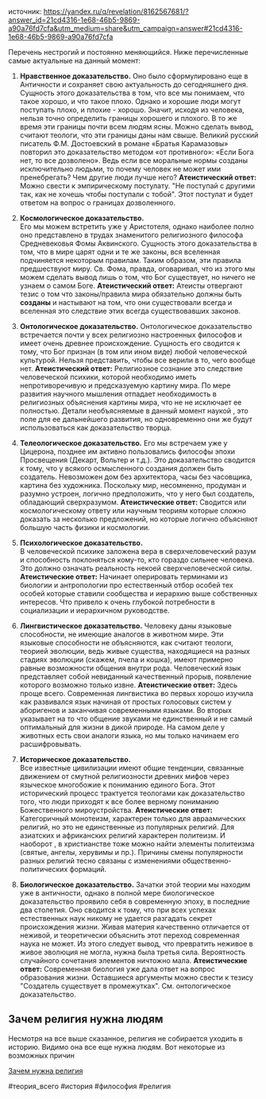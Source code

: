 источник: https://yandex.ru/q/revelation/8162567681/?answer_id=21cd4316-1e68-46b5-9869-a90a76fd7cfa&utm_medium=share&utm_campaign=answer#21cd4316-1e68-46b5-9869-a90a76fd7cfa

Перечень нестрогий и постоянно меняющийся. Ниже перечисленные самые актуальные на данный момент:

1. **Нравственное доказательство.** 
Оно было сформулировано еще в Античности и сохраняет свою актуальность до сегодняшнего дня. Сущность этого доказательства в том, что все мы понимаем, что такое хорошо, и что такое плохо. Однако и хорошие люди могут поступать плохо, и плохие - хорошо. Значит, исходя из человека, нельзя точно определить границы хорошего и плохого. В то же время эти границы почти всем людям ясны. Можно сделать вывод, считают теологи, что эти границы даны нам свыше. Великий русский писатель Ф.М. Достоевский в романе «Братья Карамазовы» повторил это доказательство методом «от противного»: «Если Бога нет, то все дозволено». Ведь если все моральные нормы созданы исключительно людьми, то почему человек не может ими пренебрегать? Чем другие люди лучше него?
**Атеистический ответ:**
Можно свести к эмпирическому постулату. "Не поступай с другими так, как не хочешь чтобы поступали с тобой". Этот постулат и будет ответом на вопрос о границах дозволенного. 

2. **Космологическое доказательство.**  
Его мы можем встретить уже у Аристотеля, однако наиболее полно оно представлено в трудах знаменитого религиозного философа Средневековья Фомы Аквинского. Сущность этого доказательства в том, что в мире царят одни и те же законы, вся вселенная подчиняется некоторым правилам. Таким образом, эти правила предшествуют миру. Св. Фома, правда, оговаривал, что из этого мы можем сделать вывод лишь о том, что Бог существует, но ничего не узнаем о самом Боге.
**Атеистический ответ:**
Атеисты отвергают тезис о том что законы/правила мира обязательно должны быть **созданы** и настывают на том, что они существовали всегда и вселенная это следствие этих всегда существовавших законов. 

3. **Онтологическое доказательство.** 
Онтологическое доказательство встречается почти у всех религиозно настроенных философов и имеет очень древнее происхождение. Сущность его сводится к тому, что Бог признан (в том или ином виде) любой человеческой культурой. Нельзя представить, чтобы все верили в то, чего вообще нет.
**Атеистический ответ:**
Религиозное сознание это следствие человеческой психики, которой необходимо иметь непротиворечивую и предсказуемую картину мира. По мере развития научного мышления отпадает необходимость в религиозных объяснения картины мира, что не не исключает ее полностью. Детали необъясняемые в данный момент наукой , это поле для ее дальнейшего развития, но одновременно они же будут использоваться как доказательство творца.  

4. **Телеологическое доказательство.** 
Его мы встречаем уже у Цицерона, позднее им активно пользовались философы эпохи Просвещения (Декарт, Вольтер и т.д.). Это доказательство сводится к тому, что у всякого осмысленного создания должен быть создатель. Невозможен дом без архитектора, часы без часовщика, картина без художника. Поскольку мир, несомненно, продуман и разумно устроен, логично предположить, что у него был создатель, обладающий сверхразумом.
**Атеистические ответ:**
Сводится или космологическому ответу или научным теориям которые сложно доказать за несколько предложений, но которые логично объясняют большую часть физики и космологии. 

5. **Психологическое доказательство.**  
В человеческой психике заложена вера в сверхчеловеческий разум и способность поклоняться кому-то, кто гораздо сильнее человека. Это должно означать реальность некоей сверхчеловеческой силы.
**Атеистические ответ:**
Начинает оперировать терминами из биологии и антропологии про естественный отбор особей тех особей которые ставили сообщества и иерархию выше собственных интересов. Что привело к очень глубокой потребности в социализации и иерархичном руководстве. 

6. **Лингвистическое доказательство.** 
Человеку даны языковые способности, не имеющие аналогов в животном мире. Эти языковые способности не объясняются, как считают теологи, теорией эволюции, ведь живые существа, находящиеся на разных стадиях эволюции (скажем, пчела и кошка), имеют примерно равные возможности общения внутри рода. Человеческий язык представляет собой невиданный качественный прорыв, появление которого возможно только извне.
**Атеистические ответ:**
Здесь проще всего. Современная лингвистика во первых хорошо изучила как развивался язык начиная от простых голосовых систем у аборигенов и заканчивая современными языками. Во вторых указывает на то что общение звуками не единственный и не самый оптимальный для жизни в дикой природе. На самом деле у животных есть свои аналоги языка, но мы только начинаем его расшифровывать. 

7. **Историческое доказательство.**  
Все известные цивилизации имеют общие тенденции, связанные движением от смутной религиозности древних мифов через языческое многобожие к пониманию единого Бога. Этот исторический процесс трактуется теологами как доказательство того, что люди приходят к все более верному пониманию Божественного мироустройства.
**Атеистические ответ:**
Категоричный монотеизм, характерен только для авраамических религий, но это не единственные из популярных религий. Для азиатских и африканских религий характерен политеизм. И наоборот , в христианстве тоже можно найти  элементы политеизма (святые, ангелы, херувимы и пр.). Причины смены популярности разных религий тесно связаны с изменениями общественно-политических формаций.  

8. **Биологическое доказательство.** 
Зачатки этой теории мы находим уже в античности, однако в полной мере биологическое доказательство проявило себя в современную эпоху, в последние два столетия. Оно сводится к тому, что при всех успехах естественных наук никому не удается разгадать секрет происхождения жизни. Живая материя качественно отличается от неживой, и теоретически объяснить этот переход современная наука не может. Из этого следует вывод, что превратить неживое в живое эволюция не могла, нужна была третья сила. Вероятность случайного сочетания элементов ничтожно мала.
**Атеистические ответ:**
Современная биология уже дала ответ на вопрос образования жизни. Оставшиеся аргументы можно свести к тезису "Создатель существует в промежутках".  См. онтологическое доказательство.


## Зачем религия нужна людям

Несмотря на все выше сказанное, религия не собирается уходить в историю. Видимо она все еще нужна людям. Вот некоторые из возможных причин

[Зачем нужна религия](Зачем%20нужна%20религия.md)

#теория_всего #история #философия #религия
